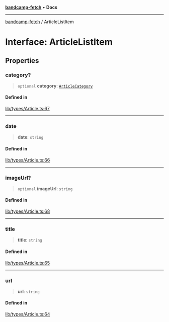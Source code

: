 [**bandcamp-fetch**](../README.md) • **Docs**

***

[bandcamp-fetch](../README.md) / ArticleListItem

# Interface: ArticleListItem

## Properties

### category?

> `optional` **category**: [`ArticleCategory`](ArticleCategory.md)

#### Defined in

[lib/types/Article.ts:67](https://github.com/patrickkfkan/bandcamp-fetch/blob/be622bf87b8ac66e98b356306b6a650b7972970c/src/lib/types/Article.ts#L67)

***

### date

> **date**: `string`

#### Defined in

[lib/types/Article.ts:66](https://github.com/patrickkfkan/bandcamp-fetch/blob/be622bf87b8ac66e98b356306b6a650b7972970c/src/lib/types/Article.ts#L66)

***

### imageUrl?

> `optional` **imageUrl**: `string`

#### Defined in

[lib/types/Article.ts:68](https://github.com/patrickkfkan/bandcamp-fetch/blob/be622bf87b8ac66e98b356306b6a650b7972970c/src/lib/types/Article.ts#L68)

***

### title

> **title**: `string`

#### Defined in

[lib/types/Article.ts:65](https://github.com/patrickkfkan/bandcamp-fetch/blob/be622bf87b8ac66e98b356306b6a650b7972970c/src/lib/types/Article.ts#L65)

***

### url

> **url**: `string`

#### Defined in

[lib/types/Article.ts:64](https://github.com/patrickkfkan/bandcamp-fetch/blob/be622bf87b8ac66e98b356306b6a650b7972970c/src/lib/types/Article.ts#L64)
